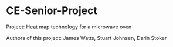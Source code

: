 # CE-Senior-Project

Project: Heat map technology for a microwave oven

Authors of this project:
James Watts,
Stuart Johnsen,
Darin Stoker
